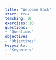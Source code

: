 ```yaml
---
title: "Welcome Back"
start: true
teaching: 10
exercises: 10
questions:
- "Questions"
objectives:
- "Objectives"
keypoints:
- "Keypoints"
---
```


